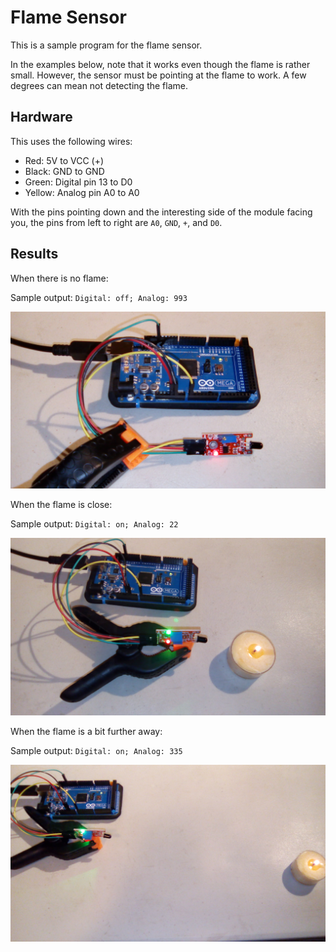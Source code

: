 # Flame Sensor

This is a sample program for the flame sensor.

In the examples below, note that it works even though the flame is rather small. However, the sensor must be pointing at the flame to work. A few degrees can mean not detecting the flame.

## Hardware

This uses the following wires:
- Red: 5V to VCC (+)
- Black: GND to GND
- Green: Digital pin 13 to D0
- Yellow: Analog pin A0 to A0

With the pins pointing down and the interesting side of the module facing you, the pins from left to right are `A0`, `GND`, `+`, and `D0`.

## Results
When there is no flame:

Sample output: `Digital: off; Analog: 993`

![no-flame](pictures/no-flame.jpg)

When the flame is close:

Sample output: `Digital: on; Analog: 22`

![near](pictures/near.jpg)

When the flame is a bit further away:

Sample output: `Digital: on; Analog: 335`

![far](pictures/far.jpg)
